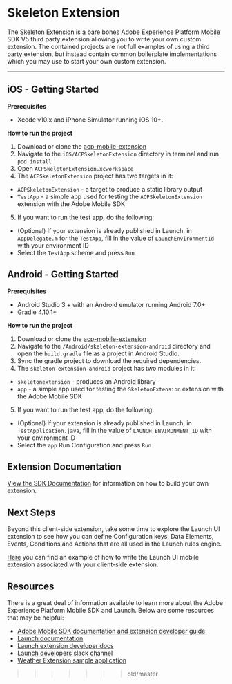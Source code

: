 # Skeleton Extension
The Skeleton Extension is a bare bones Adobe Experience Platform Mobile SDK V5 third party extension allowing you to write your own custom extension. The contained projects are not full examples of using a third party extension, but instead contain common boilerplate implementations which you may use to start your own custom extension. 

<hr>

## iOS - Getting Started

**Prerequisites**

- Xcode v10.x and iPhone Simulator running iOS 10+.

**How to run the project**

1. Download or clone the [acp-mobile-extension](https://github.com/Adobe-Marketing-Cloud/acp-mobile-extension)
2. Navigate to the `iOS/ACPSkeletonExtension` directory in terminal and run `pod install`
3. Open `ACPSkeletonExtension.xcworkspace`
4. The `ACPSkeletonExtension` project has two targets in it:
  - `ACPSkeletonExtension` - a target to produce a static library output
  - `TestApp` - a simple app used for testing the `ACPSkeletonExtension` extension with the Adobe Mobile SDK
5. If you want to run the test app, do the following:
  - (Optional) If your extension is already published in Launch, in `AppDelegate.m` for the `TestApp`, fill in the value of `LaunchEnvironmentId` with your environment ID
  - Select the `TestApp` scheme and press `Run`

## Android - Getting Started

**Prerequisites**

- Android Studio 3.+ with an Android emulator running Android 7.0+
- Gradle 4.10.1+

**How to run the project**

1. Download or clone the [acp-mobile-extension](https://github.com/Adobe-Marketing-Cloud/acp-mobile-extension)
2. Navigate to the `/Android/skeleton-extension-android` directory and open the `build.gradle` file as a project in Android Studio.
3. Sync the gradle project to download the required dependencies.
4. The `skeleton-extension-android` project has two modules in it:

- `skeletonextension` - produces an Android library
- `app` - a simple app used for testing the `SkeletonExtension` extension with the Adobe Mobile SDK

5. If you want to run the test app, do the following:

- (Optional) If your extension is already published in Launch, in `TestApplication.java`, fill in the value of `LAUNCH_ENVIRONMENT_ID` with your environment ID
- Select the `app` Run Configuration and press `Run`

## Extension Documentation

[View the SDK Documentation](https://aep-sdks.gitbook.io/docs/resources/building-mobile-extensions) for information on how to build your own extension.

## Next Steps

Beyond this client-side extension, take some time to explore the Launch UI extension to see how you can define Configuration keys, Data Elements, Events, Conditions and Actions that are all used in the Launch rules engine. 

[Here](https://github.com/Adobe-Marketing-Cloud/reactor-mobile-examples) you can find an example of how to write the Launch UI mobile extension associated with your client-side extension.

## Resources

There is a great deal of information available to learn more about the Adobe Experience Platform Mobile SDK and Launch. Below are some resources that may be helpful:

- [Adobe Mobile SDK documentation and extension developer guide](https://aep-sdks.gitbook.io/docs/)
- [Launch documentation](https://docs.adobelaunch.com/)
- [Launch extension developer docs](https://developer.adobelaunch.com/extensions/)
- [Launch developers slack channel](http://join.launchdevelopers.chat/)
- [Weather Extension sample application](https://github.com/Adobe-Marketing-Cloud/acp-sdks/tree/weather-example)
>>>>>>> old/master
